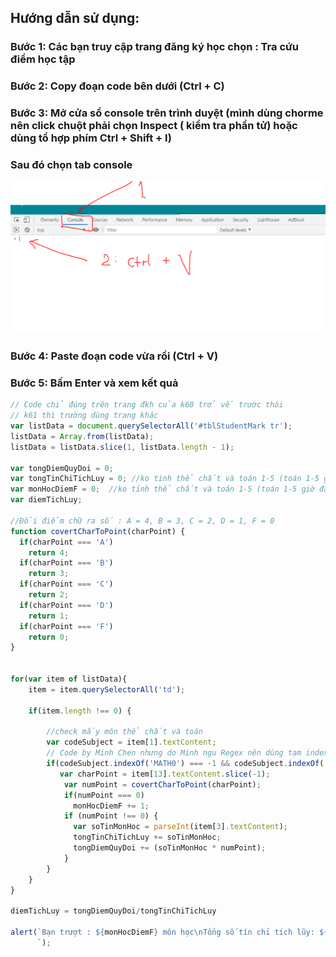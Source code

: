 ## Hướng dẫn sử dụng:
### Bước 1: Các bạn truy cập trang đăng ký học chọn : Tra cứu điểm học tập 
### Bước 2: Copy đoạn code bên dưới (Ctrl + C)
### Bước 3: Mở cửa sổ console trên trình duyệt (mình dùng chorme nên click chuột phải chọn Inspect ( kiểm tra phần tử) hoặc dùng tổ hợp phím Ctrl + Shift + I)
### Sau đó chọn tab console
![alt text](https://github.com/Minhvn98/tinhDiemTichLuy/blob/master/images/image.png "Logo Title Text 1")

### Bước 4: Paste đoạn code vừa rồi (Ctrl + V)
### Bước 5: Bấm Enter và xem kết quả
```javascript
// Code chỉ đúng trên trang đkh của k60 trở về trước thôi
// k61 thì trường dùng trang khác 
var listData = document.querySelectorAll('#tblStudentMark tr');
listData = Array.from(listData);
listData = listData.slice(1, listData.length - 1);

var tongDiemQuyDoi = 0;
var tongTinChiTichLuy = 0; //ko tính thể chất và toán 1-5 (toán 1-5 giờ đã đổi tên)
var monHocDiemF = 0;  //ko tính thể chất và toán 1-5 (toán 1-5 giờ đã đổi tên)
var diemTichLuy;

//Đổi điểm chữ ra số : A = 4, B = 3, C = 2, D = 1, F = 0
function covertCharToPoint(charPoint) {
  if(charPoint === 'A')
    return 4;
  if(charPoint === 'B')
    return 3;
  if(charPoint === 'C')
    return 2;
  if(charPoint === 'D')
    return 1;
  if(charPoint === 'F')
    return 0;
}


for(var item of listData){
    item = item.querySelectorAll('td');

    if(item.length !== 0) {

        //check mấy môn thể chất và toán
        var codeSubject = item[1].textContent;
        // Code by Minh Chen nhưng do Minh ngu Regex nên dùng tạm indexof
        if(codeSubject.indexOf('MATH0') === -1 && codeSubject.indexOf('TDUC') === -1) {
           var charPoint = item[13].textContent.slice(-1);
            var numPoint = covertCharToPoint(charPoint);
            if(numPoint === 0)
              monHocDiemF += 1;
            if (numPoint !== 0) {
              var soTinMonHoc = parseInt(item[3].textContent);
              tongTinChiTichLuy += soTinMonHoc;
              tongDiemQuyDoi += (soTinMonHoc * numPoint);
            }            
        }
    }
}

diemTichLuy = tongDiemQuyDoi/tongTinChiTichLuy

alert(`Bạn trượt : ${monHocDiemF} môn học\nTổng số tín chỉ tích lũy: ${tongTinChiTichLuy} tín chỉ\nĐiểm tích lũy của bạn: ${diemTichLuy}
      `);
      
```

